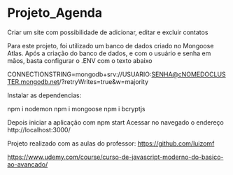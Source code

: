 # Projeto_Agenda
Criar um site com possibilidade de adicionar, editar e excluir contatos

Para este projeto, foi utilizado um banco de dados criado no Mongoose Atlas. 
Após a criação do banco de dados, e com o usuário e senha em mãos, basta configurar o .ENV com o texto abaixo

CONNECTIONSTRING=mongodb+srv://USUARIO:SENHA@cNOMEDOCLUSTER.mongodb.net/?retryWrites=true&w=majority

Instalar as dependencias:

npm i nodemon
npm i mongoose
npm i bcryptjs

Depois iniciar a aplicação com npm start
Acessar no navegado o endereço http://localhost:3000/

Projeto realizado com as aulas do professor:
https://github.com/luizomf

https://www.udemy.com/course/curso-de-javascript-moderno-do-basico-ao-avancado/
